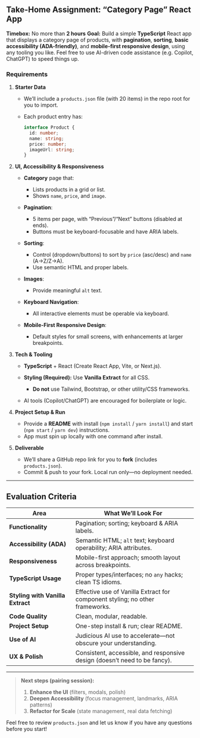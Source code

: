## Take-Home Assignment: “Category Page” React App

**Timebox:** No more than **2 hours**
**Goal:** Build a simple **TypeScript** React app that displays a category page of products, with **pagination**, **sorting**, **basic accessibility (ADA-friendly)**, and **mobile-first responsive design**, using any tooling you like. Feel free to use AI-driven code assistance (e.g. Copilot, ChatGPT) to speed things up.

### Requirements

1. **Starter Data**

   * We’ll include a `products.json` file (with 20 items) in the repo root for you to import.
   * Each product entry has:

     ```ts
     interface Product {
       id: number;
       name: string;
       price: number;
       imageUrl: string;
     }
     ```

2. **UI, Accessibility & Responsiveness**

   * **Category** page that:

     * Lists products in a grid or list.
     * Shows `name`, `price`, and `image`.
   * **Pagination**:

     * 5 items per page, with “Previous”/“Next” buttons (disabled at ends).
     * Buttons must be keyboard-focusable and have ARIA labels.
   * **Sorting**:

     * Control (dropdown/buttons) to sort by `price` (asc/desc) and `name` (A→Z/Z→A).
     * Use semantic HTML and proper labels.
   * **Images**:

     * Provide meaningful `alt` text.
   * **Keyboard Navigation**:

     * All interactive elements must be operable via keyboard.
   * **Mobile-First Responsive Design**:

     * Default styles for small screens, with enhancements at larger breakpoints.

3. **Tech & Tooling**

   * **TypeScript** + React (Create React App, Vite, or Next.js).
   * **Styling (Required):** Use **Vanilla Extract** for all CSS.

     * **Do not** use Tailwind, Bootstrap, or other utility/CSS frameworks.
   * AI tools (Copilot/ChatGPT) are encouraged for boilerplate or logic.

4. **Project Setup & Run**

   * Provide a **README** with install (`npm install` / `yarn install`) and start (`npm start` / `yarn dev`) instructions.
   * App must spin up locally with one command after install.

5. **Deliverable**

   * We’ll share a GitHub repo link for you to **fork** (includes `products.json`).
   * Commit & push to your fork. Local run only—no deployment needed.

---

## Evaluation Criteria

| Area                             | What We’ll Look For                                                          |
| -------------------------------- | ---------------------------------------------------------------------------- |
| **Functionality**                | Pagination; sorting; keyboard & ARIA labels.                                 |
| **Accessibility (ADA)**          | Semantic HTML; `alt` text; keyboard operability; ARIA attributes.            |
| **Responsiveness**               | Mobile-first approach; smooth layout across breakpoints.                     |
| **TypeScript Usage**             | Proper types/interfaces; no `any` hacks; clean TS idioms.                    |
| **Styling with Vanilla Extract** | Effective use of Vanilla Extract for component styling; no other frameworks. |
| **Code Quality**                 | Clean, modular, readable.                                                    |
| **Project Setup**                | One-step install & run; clear README.                                        |
| **Use of AI**                    | Judicious AI use to accelerate—not obscure your understanding.               |
| **UX & Polish**                  | Consistent, accessible, and responsive design (doesn’t need to be fancy).    |

---

> **Next steps (pairing session):**
>
> 1. **Enhance the UI** (filters, modals, polish)
> 2. **Deepen Accessibility** (focus management, landmarks, ARIA patterns)
> 3. **Refactor for Scale** (state management, real data fetching)

Feel free to review `products.json` and let us know if you have any questions before you start!
